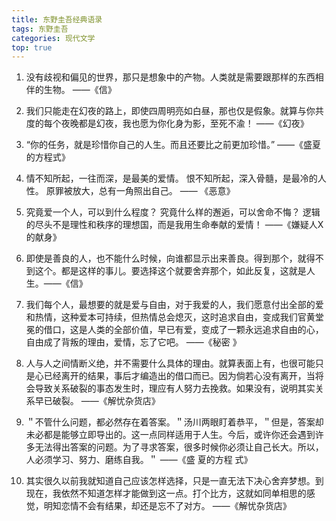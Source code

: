 ```yaml
---
title: 东野圭吾经典语录
tags: 东野圭吾
categories: 现代文学
top: true
---
```




1. 没有歧视和偏见的世界，那只是想象中的产物。人类就是需要跟那样的东西相伴的生物。 ——《信》



2. 我们只能走在幻夜的路上，即使四周明亮如白昼，那也仅是假象。就算与你共度的每个夜晚都是幻夜，我也愿为你化身为影，至死不渝！ ——《幻夜》



3. “你的任务，就是珍惜你自己的人生。而且还要比之前更加珍惜。” ——《盛夏的方程式》

   

4. 情不知所起，一往而深，是最美的爱情。 恨不知所起，深入骨髓，是最冷的人性。 原罪被放大，总有一角照出自己。 —— 《恶意》



5. 究竟爱一个人，可以到什么程度？ 究竟什么样的邂逅，可以舍命不悔？ 逻辑的尽头不是理性和秩序的理想国，而是我用生命奉献的爱情！ ——《嫌疑人X的献身》



6. 即使是善良的人，也不能什么时候，向谁都显示出来善良。得到那个，就得不到这个。都是这样的事儿。要选择这个就要舍弃那个，如此反复，这就是人生。——《信》

<!-- more -->

7. 我们每个人，最想要的就是爱与自由，对于我爱的人，我们愿意付出全部的爱和热情，这种爱本可持续，但热情总会熄灭，这时追求自由，变成我们官黄堂冕的借口，这是人类的全部价值，早已有爱，变成了一颗永远追求自由的心，自由成了背叛的理由，爱情，忘了它吧。 ——《秘密 》



8. 人与人之间情断义绝，并不需要什么具体的理由。就算表面上有，也很可能只是心已经离开的结果，事后才编造出的借口而已。因为倘若心没有离开，当将会导致关系破裂的事态发生时，理应有人努力去挽救。如果没有，说明其实关系早已破裂。 ——《解忧杂货店》



9. ＂不管什么问题，都必然存在着答案。＂汤川两眼盯着恭平，＂但是，答案却未必都是能够立即导出的。这一点同样适用于人生。今后，或许你还会遇到许多无法得出答案的问题。为了寻求答案，很多时候你必须让自己长大。所以，人必须学习、努力、磨练自我。＂ ——《盛 夏的方程 式》

<!-- more -->

10. 其实很久以前我就知道自己应该怎样选择，只是一直无法下决心舍弃梦想。到现在，我依然不知道怎样才能做到这一点。打个比方，这就如同单相思的感觉，明知恋情不会有结果，却还是忘不了对方。 ——《解忧杂货店》